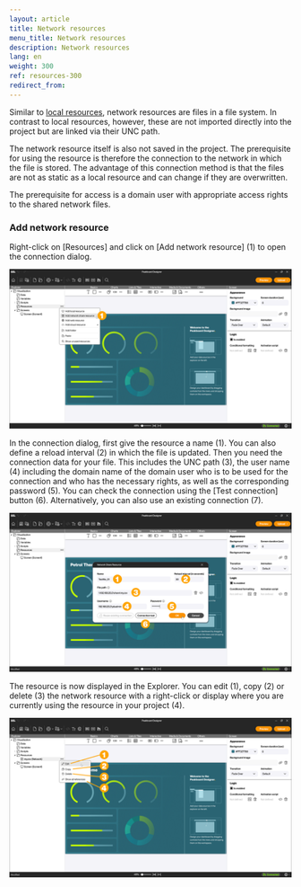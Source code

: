 ```yaml
---
layout: article
title: Network resources
menu_title: Network resources
description: Network resources
lang: en
weight: 300
ref: resources-300
redirect_from:
---
```


Similar to [local resources](/resources/en-resources-local.html), network resources are files in a file system.
In contrast to local resources, however, these are not imported directly into the project but are linked via their UNC path.

The network resource itself is also not saved in the project. The prerequisite for using the resource is therefore the connection to the network in which the file is stored.
The advantage of this connection method is that the files are not as static as a local resource and can change if they are overwritten.

The prerequisite for access is a domain user with appropriate access rights to the shared network files.

### Add network resource

Right-click on [Resources] and click on [Add network resource] (1) to open the connection dialog.

![Add network resource](/assets/images/resources/en_resources-network-01.png)

In the connection dialog, first give the resource a name (1). You can also define a reload interval (2) in which the file is updated.
Then you need the connection data for your file. This includes the UNC path (3), the user name (4) including the domain name of the domain user who is to be used for the connection and who has the necessary rights, as well as the corresponding password (5). You can check the connection using the [Test connection] button (6).
Alternatively, you can also use an existing connection (7).

![Set up connection](/assets/images/resources/en_resources-network-02.png)

The resource is now displayed in the Explorer.
You can edit (1), copy (2) or delete (3) the network resource with a right-click or display where you are currently using the resource in your project (4).

![Manage network resource](/assets/images/resources/en_resources-network-03.png)
